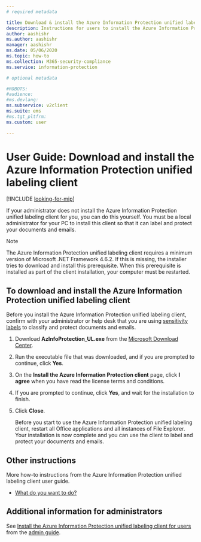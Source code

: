 ```yaml
---
# required metadata

title: Download & install the Azure Information Protection unified labeling client
description: Instructions for users to install the Azure Information Protection unified labeling client for Windows, so that you can classify and protect your documents and emails. 
author: aashishr
ms.author: aashishr
manager: aashishr
ms.date: 05/06/2020
ms.topic: how-to
ms.collection: M365-security-compliance
ms.service: information-protection

# optional metadata

#ROBOTS:
#audience:
#ms.devlang:
ms.subservice: v2client
ms.suite: ems
#ms.tgt_pltfrm:
ms.custom: user

---
```


# User Guide: Download and install the Azure Information Protection unified labeling client

[!INCLUDE [looking-for-mip](../includes/looking-for-mip.md)]

If your administrator does not install the Azure Information Protection unified labeling client for you, you can do this yourself. You must be a local administrator for your PC to install this client so that it can label and protect your documents and emails.

> [!NOTE]
> The Azure Information Protection unified labeling client requires a minimum version of Microsoft .NET Framework 4.6.2. If this is missing, the installer tries to download and install this prerequisite. When this prerequisite is installed as part of the client installation, your computer must be restarted.
>

## To download and install the Azure Information Protection unified labeling client

Before you install the Azure Information Protection unified labeling client, confirm with your administrator or help desk that you are using [sensitivity labels](/microsoft-365/compliance/sensitivity-labels) to classify and protect documents and emails.

1. Download **AzInfoProtection_UL.exe** from the [Microsoft Download Center](https://www.microsoft.com/download/details.aspx?id=53018).

2. Run the executable file that was downloaded, and if you are prompted to continue, click **Yes**.

3. On the **Install the Azure Information Protection client** page, click **I agree** when you have read the license terms and conditions.

4. If you are prompted to continue, click **Yes**, and wait for the installation to finish.

6. Click **Close**. 

    Before you start to use the Azure Information Protection unified labeling client, restart all Office applications and all instances of File Explorer. Your installation is now complete and you can use the client to label and protect your documents and emails.


## Other instructions    
More how-to instructions from the Azure Information Protection unified labeling client user guide.

- [What do you want to do?](clientv2-user-guide.md#what-do-you-want-to-do)

## Additional information for administrators    
See [Install the Azure Information Protection unified labeling client for users](clientv2-admin-guide-install.md) from the [admin guide](clientv2-admin-guide.md).
